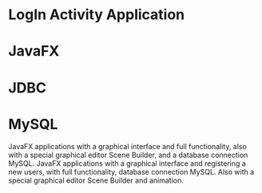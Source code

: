 # LogIn Activity Application
# JavaFX
# JDBC
# MySQL 
JavaFX applications with a graphical interface and full functionality, 
also with a special graphical editor Scene Builder,
and a database connection MySQL.
JavaFX applications with a graphical interface and registering a new users,
with full functionality, database connection MySQL. 
Also with a special graphical editor Scene Builder and animation. 


 

